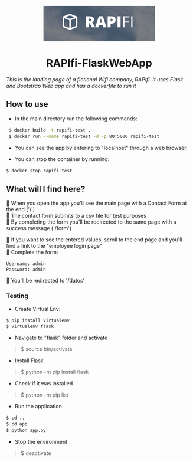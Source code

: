 <p align="center"><img width=60% src="app/static/assets/images/rapifi.png"></p>

<h1 align="center">RAPIfi-FlaskWebApp</h1>

_This is the landing page of a fictional Wifi company, RAPIfi. It uses Flask and Bootstrap Web app and has a dockerfile to run it_


## How to use 

* In the main directory run the following commands: 

```bash
 $ docker build -t rapifi-test .
 $ docker run --name rapifi-test -d -p 80:5000 rapifi-test
 ```

* You can see the app by entering to "localhost" through a web browser.

* You can stop the container by running:

```bash
$ docker stop rapifi-test 
```

## What will I find here?

🍄 When you open the app you'll see the main page with a Contact Form at the end ('/') <br>
🍄 The contact form submits to a csv file for test purposes <br>
🍄 By completing the form you'll be redirected to the same page with a success message ('/form') <br>

🍄 If you want to see the entered values, scroll to the end page and you'll find a link to the "employee login page" <br>
🍄 Complete the form:<br>
```
Username: admin
Password: admin
```
🍄 You'll be redirected to '/datos' 


### Testing

* Create Virtual Env:

```bash
$ pip install virtualenv
$ virtualenv flask
```
* Navigate to "flask" folder and activate

> $ source bin/activate 

* Install Flask

> $ python -m pip install flask

* Check if it was installed

> $ python -m pip list

* Run the application 

```bash
$ cd ..
$ cd app
$ python app.py
```
* Stop the environment

> $ deactivate
